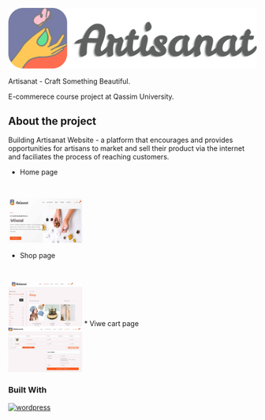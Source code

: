 
[![logo](images/logo.png)]()

Artisanat - Craft Something Beautiful.

E-commerece course project at Qassim University.
  
## About the project
Building Artisanat Website - a platform that encourages and provides opportunities for artisans to market and sell their product via the internet and faciliates the process of reaching customers.

* Home page
  
  <br>
<img src="images/home.png" alt="home-page" width="150" height="90">

* Shop page
  
  <br>
  
<img src="images/shop.png" alt="cart-page" width="150" height="90">
* Viwe cart page
  
<br>
<img src="images/cart.png" alt="cart-page" width="150" height="90">

### Built With
[![wordpress](https://skillicons.dev/icons?i=wordpress)](https://wordpress.com)
